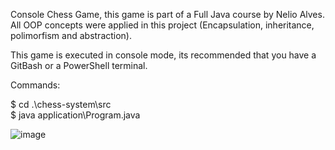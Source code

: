 Console Chess Game, this game is part of a Full Java course by Nelio Alves. All OOP concepts were applied in this project (Encapsulation, inheritance,  polimorfism and abstraction).

This game is executed in console mode, its recommended that you have a GitBash or a PowerShell terminal.</br>

Commands:

$ cd .\chess-system\src</br>
$ java application\Program.java</br>

![image](https://user-images.githubusercontent.com/101358552/209024661-7e562f2b-1462-4f02-80a3-f8bcd33a8d45.png)
